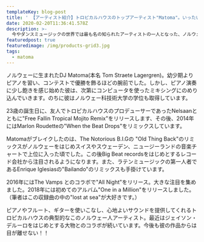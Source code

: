 ```yaml
---
templateKey: blog-post
title: ' 【アーティスト紹介】トロピカルハウスのトップアーティスト"Matoma"。いったいどんなDJなのか？'
date: 2020-02-20T11:36:41.578Z
description: >-
  今やダンスミュージックの世界では最も名の知られたアーティストの一人となった、ノルウェー出身のDJであり音楽プロデューサーの"Matoma"。その経歴と特徴についてまとめてみました！
featuredpost: true
featuredimage: /img/products-grid3.jpg
tags:
  - matoma
---
```

ノルウェーに生まれたDJ Matoma(本名 Tom Straete Lagergren)。幼少期よりピアノを習い、コンテストで優勝を飾るほどの腕前でした。しかし、ピアノ演奏に少し飽きを感じ始めた彼は、次第にコンピュータを使ったミキシングにのめり込んでいきます。のちに彼はノルウェー科技術大学の学位も取得しています。

23歳の誕生日に、友人でトロピカルハウスのプロデューサーであったNelsaanとともに"Free Fallin Tropical Mojito Remix"をリリースします、その後、2014年にはMarlon Roudetteの"When the Beat Drops"をリミックスしています。

Matomaがブレイクしたのは、The Notorious B.I.Gの "Old Thing Back"のリミックスがノルウェーをはじめスイスやスウェーデン、ニュージーランドの音楽チャートで上位に入った頃でした。この後Big Beat recordsをはじめとするレコード会社から注目されるようになります。また、ラテンミュージックの第一人者であるEnrique Iglesiasの"Bailando"のリミックスも手掛けています。

2016年にはThe Vamps とのコラボで"All Night"をリリース。大きな注目を集めました。2018年には初めてのアルバム"One in a Million"をリリースしました。（筆者はこの収録曲の中の"lost at sea"が大好きです。）

ピアノやフルート、ギターを使いこなし、心地よいサウンドを提供してくれるトロピカルハウスの典型的なこのノルウェー人アーティスト。最近はジェイソン・デルーロをはじめとする大物とのコラボが続いています。今後も彼の作品からは目が離せない！！
